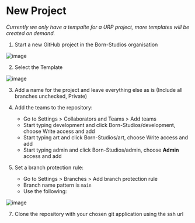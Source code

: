 # New Project

*Currently we only have a tempalte for a URP project, more templates will be created on demand.*

1. Start a new GitHub project in the Born-Studios organisation

![image](https://github.com/Born-Studios/knowledge-Base/assets/370601/0a309191-ddf7-4271-b831-9b8da22df31a)
   
2. Select the Template

![image](https://github.com/Born-Studios/knowledge-Base/assets/370601/b13e5930-6d1a-4ce8-aceb-60e1b83db96d)

3. Add a name for the project and leave everything else as is (Include all branches unchecked, Private)
4. Add the teams to the repository:
    - Go to Settings > Collaborators and Teams > Add teams
    - Start typing development and click Born-Studios/development, choose Write access and add
    - Start typing art and click Born-Studios/art, choose Write access and add
    - Start typing admin and click Born-Studios/admin, choose **Admin** access and add

5. Set a branch protection rule:
    - Go to Settings > Branches > Add branch protection rule
    - Branch name pattern is `main`
    - Use the following:

![image](https://github.com/Born-Studios/knowledge-Base/assets/370601/566bac20-c177-4c7a-b089-6e45416fa2c7)

7. Clone the repository with your chosen git application using the ssh url
